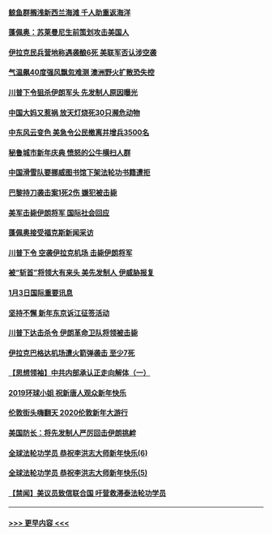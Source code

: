 #### [鲸鱼群搁浅新西兰海滩 千人助重返海洋](../pages/prog202/a102745257.md?t=01050144) 
#### [蓬佩奥：苏莱曼尼生前策划攻击美国人](../pages/prog202/a102745305.md?t=01050144) 
#### [伊拉克民兵营地称遇袭酿6死 美联军否认涉空袭](../pages/prog202/a102745093.md?t=01050144) 
#### [气温飙40度强风飘忽难测 澳洲野火扩散恐失控](../pages/prog202/a102744951.md?t=01050144) 
#### [川普下令狙杀伊朗军头 先发制人原因曝光](../pages/prog202/a102744900.md?t=01050144) 
#### [中国大妈又惹祸 放天灯烧死30只濒危动物](../pages/prog202/a102744899.md?t=01050144) 
#### [中东风云变色 美急令公民撤离并增兵3500名](../pages/prog202/a102744827.md?t=01050144) 
#### [秘鲁城市新年庆典 愤怒的公牛横扫人群](../pages/prog202/a102744618.md?t=01050144) 
#### [中国滑雪队要挪威图书馆下架法轮功书籍遭拒](../pages/prog202/a102744639.md?t=01050144) 
#### [巴黎持刀袭击案1死2伤 嫌犯被击毙](../pages/prog202/a102744566.md?t=01050144) 
#### [美军击毙伊朗将军 国际社会回应](../pages/prog202/a102744485.md?t=01050144) 
#### [蓬佩奥接受福克斯新闻采访](../pages/prog202/a102744480.md?t=01050144) 
#### [川普下令 空袭伊拉克机场 击毙伊朗将军](../pages/prog202/a102744470.md?t=01050144) 
#### [被“斩首”将领大有来头 美先发制人 伊威胁报复](../pages/prog202/a102744454.md?t=01050144) 
#### [1月3日国际重要讯息](../pages/prog202/a102744301.md?t=01050144) 
#### [坚持不懈 新年东京诉江征签活动](../pages/prog202/a102744303.md?t=01050144) 
#### [川普下达击杀令 伊朗革命卫队将领被击毙](../pages/prog202/a102741911.md?t=01050144) 
#### [伊拉克巴格达机场遭火箭弹袭击 至少7死](../pages/prog202/a102744115.md?t=01050144) 
#### [【思想领袖】中共内部承认正走向解体（一）](../pages/prog202/a102744097.md?t=01050144) 
#### [2019环球小姐 祝新唐人观众新年快乐](../pages/prog202/a102744043.md?t=01050144) 
#### [伦敦街头嗨翻天 2020伦敦新年大游行](../pages/prog202/a102743925.md?t=01050144) 
#### [美国防长：将先发制人严厉回击伊朗挑衅](../pages/prog202/a102743930.md?t=01050144) 
#### [全球法轮功学员 恭祝李洪志大师新年快乐(6)](../pages/prog202/a102743899.md?t=01050144) 
#### [全球法轮功学员 恭祝李洪志大师新年快乐(5)](../pages/prog202/a102743766.md?t=01050144) 
#### [【禁闻】美议员致信联合国 吁营救滞泰法轮功学员](../pages/prog202/a102743781.md?t=01050144) 

----
#### [ >>> 更早内容 <<< ](../indexes/prog202-earlier.md)
